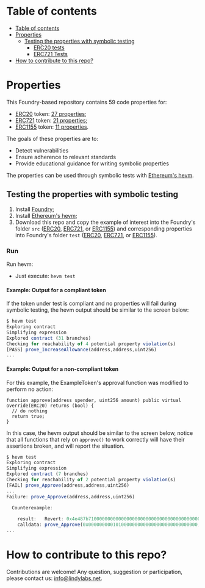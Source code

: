 # Table of contents

- [Table of contents](#table-of-contents)
- [Properties](#properties)
  - [Testing the properties with symbolic testing](#testing-the-properties-with-symbolic-testing)
    - [ERC20 tests](#erc20-tests)
    - [ERC721 Tests](#erc721-tests)
- [How to contribute to this repo?](#how-to-contribute-to-this-repo)

# Properties

This Foundry-based repository contains 59 code properties for:

- [ERC20](https://ethereum.org/en/developers/docs/standards/tokens/erc-20/) token: [27 properties](PROPERTIES.md#erc20);
- [ERC721](https://ethereum.org/en/developers/docs/standards/tokens/erc-721/) token: [21 properties](PROPERTIES.md#erc721);
- [ERC1155](https://ethereum.org/en/developers/docs/standards/tokens/erc-1155/) token: [11 properties](PROPERTIES.md#erc1155).

The goals of these properties are to:

- Detect vulnerabilities
- Ensure adherence to relevant standards
- Provide educational guidance for writing symbolic properties

The properties can be used through symbolic tests with [Ethereum's hevm](https://github.com/ethereum/hevm).

## Testing the properties with symbolic testing

1. Install [Foundry](https://book.getfoundry.sh/getting-started/installation);
2. Install [Ethereum's hevm](https://github.com/ethereum/hevm#installation);
3. Download this repo and copy the example of interest into the Foundry's folder `src` ([ERC20](https://github.com/lindy-labs/solidity-formal-verification-experiments/tree/main/Examples/ERC20Examples/Openzeppelin), [ERC721](https://github.com/lindy-labs/solidity-formal-verification-experiments/tree/main/Examples/ERC721Examples/NFT-Marketplace), or [ERC1155](https://github.com/lindy-labs/solidity-formal-verification-experiments/tree/main/Examples/ERC1155Examples/Openzeppelin)) and corresponding properties into Foundry's folder `test` ([ERC20](https://github.com/lindy-labs/solidity-formal-verification-experiments/blob/main/Properties/ERC20SymbolicProperties.sol), [ERC721](https://github.com/lindy-labs/solidity-formal-verification-experiments/blob/main/Properties/ERC721SymbolicProperties.sol), or [ERC1155](https://github.com/lindy-labs/solidity-formal-verification-experiments/blob/main/Properties/ERC1155SymbolicProperties.sol)).
 
### Run

Run hevm:

- Just execute: `hevm test`

#### Example: Output for a compliant token

If the token under test is compliant and no properties will fail during symbolic testing, the hevm output should be similar to the screen below:

``` JavaScript
$ hevm test
Exploring contract
Simplifying expression
Explored contract (31 branches)
Checking for reachability of 4 potential property violation(s)
[PASS] prove_IncreaseAllowance(address,address,uint256)
...
```

#### Example: Output for a non-compliant token

For this example, the ExampleToken's approval function was modified to perform no action:

```
function approve(address spender, uint256 amount) public virtual override(ERC20) returns (bool) {
  // do nothing
  return true;
}
```

In this case, the hevm output should be similar to the screen below, notice that all functions that rely on `approve()` to work correctly will have their assertions broken, and will report the situation.

``` JavaScript
$ hevm test
Exploring contract
Simplifying expression
Explored contract (7 branches)
Checking for reachability of 2 potential property violation(s)
[FAIL] prove_Approve(address,address,uint256)
...
Failure: prove_Approve(address,address,uint256)

  Counterexample:
  
    result:   Revert: 0x4e487b710000000000000000000000000000000000000000000000000000000000000001
    calldata: prove_Approve(0x0000000001010000000000000000000000000000,0x0000000000000000000000000000000080000000,115792089237316195423570985008687907853269984665640564039457584007913129639935)
...  
```

# How to contribute to this repo?

Contributions are welcome! Any question, suggestion or participation, please contact us: <info@lindylabs.net>.
